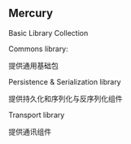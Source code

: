 ## Mercury

Basic Library Collection

Commons library:

提供通用基础包

Persistence & Serialization library

提供持久化和序列化与反序列化组件

Transport library

提供通讯组件




